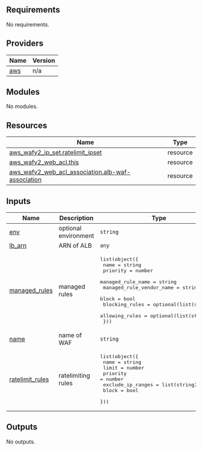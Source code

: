 ## Requirements

No requirements.

## Providers

| Name | Version |
|------|---------|
| <a name="provider_aws"></a> [aws](#provider\_aws) | n/a |

## Modules

No modules.

## Resources

| Name | Type |
|------|------|
| [aws_wafv2_ip_set.ratelimit_ipset](https://registry.terraform.io/providers/hashicorp/aws/latest/docs/resources/wafv2_ip_set) | resource |
| [aws_wafv2_web_acl.this](https://registry.terraform.io/providers/hashicorp/aws/latest/docs/resources/wafv2_web_acl) | resource |
| [aws_wafv2_web_acl_association.alb-waf-association](https://registry.terraform.io/providers/hashicorp/aws/latest/docs/resources/wafv2_web_acl_association) | resource |

## Inputs

| Name | Description | Type | Default | Required |
|------|-------------|------|---------|:--------:|
| <a name="input_env"></a> [env](#input\_env) | optional environment | `string` | `""` | no |
| <a name="input_lb_arn"></a> [lb\_arn](#input\_lb\_arn) | ARN of ALB | `any` | n/a | yes |
| <a name="input_managed_rules"></a> [managed\_rules](#input\_managed\_rules) | managed rules | <pre>list(object({<br>    name                     = string<br>    priority                 = number<br>    managed_rule_name        = string<br>    managed_rule_vendor_name = string<br>    block                    = bool<br>    blocking_rules           = optional(list(string))<br>    allowing_rules           = optional(list(string))<br>  }))</pre> | `[]` | no |
| <a name="input_name"></a> [name](#input\_name) | name of WAF | `string` | `"alb-waf"` | no |
| <a name="input_ratelimit_rules"></a> [ratelimit\_rules](#input\_ratelimit\_rules) | ratelimiting rules | <pre>list(object({<br>    name              = string<br>    limit             = number<br>    priority          = number<br>    exclude_ip_ranges = list(string)<br>    block             = bool<br>  }))</pre> | `[]` | no |

## Outputs

No outputs.
